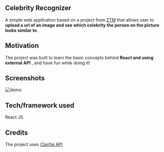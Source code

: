 ## Celebrity Recognizer
A simple web application based on a project from [ZTM](https://github.com/zero-to-mastery) that allows user to **upload a url of an image and see which celebrity the person on the picture looks similar to**.

## Motivation
The project was built to learn the basic concepts behind **React and using external API** , and have fun while doing it!

## Screenshots
![demo](https://i.postimg.cc/RCH7FTNy/tomlin.png)
 
## Tech/framework used
React JS

## Credits
The project uses [Clarifai API](https://www.clarifai.com)

